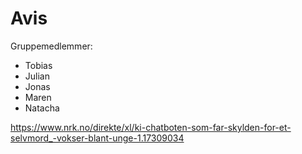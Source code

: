 # Avis 

Gruppemedlemmer:
- Tobias
- Julian
- Jonas
- Maren 
- Natacha

https://www.nrk.no/direkte/xl/ki-chatboten-som-far-skylden-for-et-selvmord_-vokser-blant-unge-1.17309034